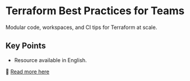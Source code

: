 # Terraform Best Practices for Teams

Modular code, workspaces, and CI tips for Terraform at scale.

## Key Points
- Resource available in English.

📖 [Read more here](https://blog.example.com/devops/terraform-best-practices)
